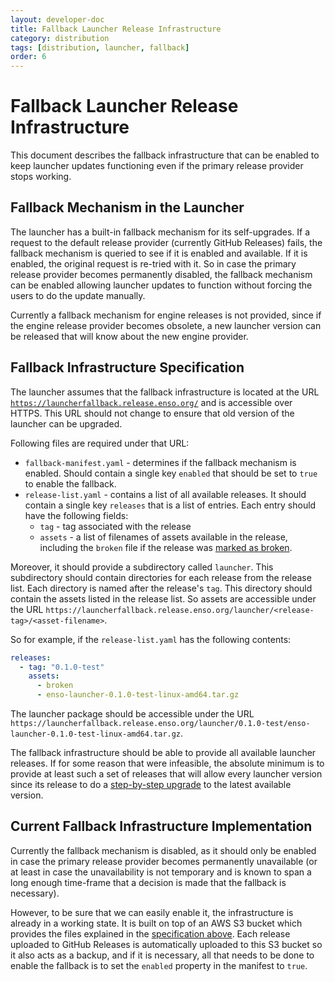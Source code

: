 ```yaml
---
layout: developer-doc
title: Fallback Launcher Release Infrastructure
category: distribution
tags: [distribution, launcher, fallback]
order: 6
---
```


# Fallback Launcher Release Infrastructure

This document describes the fallback infrastructure that can be enabled to keep
launcher updates functioning even if the primary release provider stops working.

<!-- MarkdownTOC levels="2,3" autolink="true" -->

<!-- /MarkdownTOC -->

## Fallback Mechanism in the Launcher

The launcher has a built-in fallback mechanism for its self-upgrades. If a
request to the default release provider (currently GitHub Releases) fails, the
fallback mechanism is queried to see if it is enabled and available. If it is
enabled, the original request is re-tried with it. So in case the primary
release provider becomes permanently disabled, the fallback mechanism can be
enabled allowing launcher updates to function without forcing the users to do
the update manually.

Currently a fallback mechanism for engine releases is not provided, since if the
engine release provider becomes obsolete, a new launcher version can be released
that will know about the new engine provider.

## Fallback Infrastructure Specification

The launcher assumes that the fallback infrastructure is located at the URL
[`https://launcherfallback.release.enso.org/`](https://launcherfallback.release.enso.org/)
and is accessible over HTTPS. This URL should not change to ensure that old
version of the launcher can be upgraded.

Following files are required under that URL:

- `fallback-manifest.yaml` - determines if the fallback mechanism is enabled.
  Should contain a single key `enabled` that should be set to `true` to enable
  the fallback.
- `release-list.yaml` - contains a list of all available releases. It should
  contain a single key `releases` that is a list of entries. Each entry should
  have the following fields:
  - `tag` - tag associated with the release
  - `assets` - a list of filenames of assets available in the release, including
    the `broken` file if the release was
    [marked as broken](./release-policy.md#marking-a-release-as-broken).

Moreover, it should provide a subdirectory called `launcher`. This subdirectory
should contain directories for each release from the release list. Each
directory is named after the release's `tag`. This directory should contain the
assets listed in the release list. So assets are accessible under the URL
`https://launcherfallback.release.enso.org/launcher/<release-tag>/<asset-filename>`.

So for example, if the `release-list.yaml` has the following contents:

```yaml
releases:
  - tag: "0.1.0-test"
    assets:
      - broken
      - enso-launcher-0.1.0-test-linux-amd64.tar.gz
```

The launcher package should be accessible under the URL
`https://launcherfallback.release.enso.org/launcher/0.1.0-test/enso-launcher-0.1.0-test-linux-amd64.tar.gz`.

The fallback infrastructure should be able to provide all available launcher
releases. If for some reason that were infeasible, the absolute minimum is to
provide at least such a set of releases that will allow every launcher version
since its release to do a
[step-by-step upgrade](launcher.md#step-by-step-upgrade) to the latest available
version.

## Current Fallback Infrastructure Implementation

Currently the fallback mechanism is disabled, as it should only be enabled in
case the primary release provider becomes permanently unavailable (or at least
in case the unavailability is not temporary and is known to span a long enough
time-frame that a decision is made that the fallback is necessary).

However, to be sure that we can easily enable it, the infrastructure is already
in a working state. It is built on top of an AWS S3 bucket which provides the
files explained in the
[specification above](#fallback-infrastructure-specification). Each release
uploaded to GitHub Releases is automatically uploaded to this S3 bucket so it
also acts as a backup, and if it is necessary, all that needs to be done to
enable the fallback is to set the `enabled` property in the manifest to `true`.
